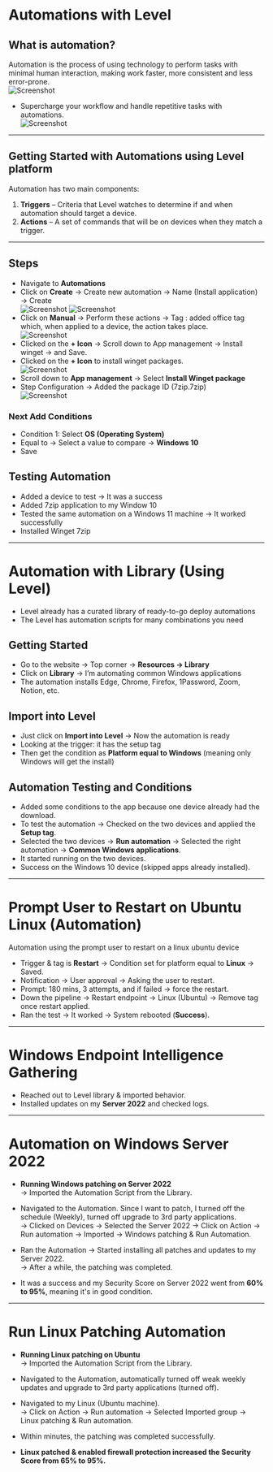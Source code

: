 # Automations with Level

## What is automation?  
Automation is the process of using technology to perform tasks with minimal human interaction, making work faster, more consistent and less error-prone.  
![Screenshot](images/screenshot801.jpg)
- Supercharge your workflow and handle repetitive tasks with automations.  
![Screenshot](images/screenshot753.jpg)
---
## Getting Started with Automations using Level platform  

Automation has two main components:  
1. **Triggers** – Criteria that Level watches to determine if and when automation should target a device.  
2. **Actions** – A set of commands that will be on devices when they match a trigger.  
---
## Steps  
- Navigate to **Automations**  
- Click on **Create** → Create new automation → Name (Install application) → Create  
![Screenshot](images/screenshot754.jpg)
![Screenshot](images/screenshot802.jpg)
- Click on **Manual** → Perform these actions → Tag : added office tag which, when applied to a device, the action takes place.  
![Screenshot](images/screenshot759.jpg)
- Clicked on the **+ Icon** → Scroll down to App management → Install winget → and Save.  
- Clicked on the **+ Icon** to install winget packages.  
![Screenshot](images/screenshot803.jpg)
- Scroll down to **App management** → Select **Install Winget package**  
- Step Configuration → Added the package ID (7zip.7zip)  
![Screenshot](images/screenshot804.jpg)
### Next Add Conditions  
- Condition 1: Select **OS (Operating System)**  
- Equal to → Select a value to compare → **Windows 10**  
- Save  
## Testing Automation  
- Added a device to test → It was a success  
- Added 7zip application to my Window 10  
- Tested the same automation on a Windows 11 machine → It worked successfully  
- Installed Winget 7zip  
---
# Automation with Library (Using Level)

- Level already has a curated library of ready-to-go deploy automations  
- The Level has automation scripts for many combinations you need  
## Getting Started  
- Go to the website → Top corner → **Resources → Library**  
- Click on **Library** → I’m automating common Windows applications    
- The automation installs Edge, Chrome, Firefox, 1Password, Zoom, Notion, etc.  
## Import into Level  
- Just click on **Import into Level** → Now the automation is ready  
- Looking at the trigger: it has the setup tag  
- Then get the condition as **Platform equal to Windows** (meaning only Windows will get the install)  
## Automation Testing and Conditions

- Added some conditions to the app because one device already had the download.  
- To test the automation → Checked on the two devices and applied the **Setup tag**.  
- Selected the two devices → **Run automation** → Selected the right automation → **Common Windows applications**.  
- It started running on the two devices.  
- Success on the Windows 10 device (skipped apps already installed).  

---

# Prompt User to Restart on Ubuntu Linux (Automation)
Automation using the prompt user to restart on a linux ubuntu device
- Trigger & tag is **Restart** → Condition set for platform equal to **Linux** → Saved.  
- Notification → User approval → Asking the user to restart.  
- Prompt: 180 mins, 3 attempts, and if failed → force the restart.  
- Down the pipeline → Restart endpoint → Linux (Ubuntu) → Remove tag once restart applied.  
- Ran the test → It worked → System rebooted (**Success**).  
---
# Windows Endpoint Intelligence Gathering

- Reached out to Level library & imported behavior.  
- Installed updates on my **Server 2022** and checked logs.  
---
# Automation on Windows Server 2022

* **Running Windows patching on Server 2022**  
  -> Imported the Automation Script from the Library.  

* Navigated to the Automation. Since I want to patch, I turned off the schedule (Weekly), turned off upgrade to 3rd party applications.  
  -> Clicked on Devices -> Selected the Server 2022 -> Click on Action -> Run automation -> Imported -> Windows patching & Run Automation.  

* Ran the Automation -> Started installing all patches and updates to my Server 2022.  
  -> After a while, the patching was completed.  

* It was a success and my Security Score on Server 2022 went from **60% to 95%**, meaning it's in good condition.  

---
# Run Linux Patching Automation

* **Running Linux patching on Ubuntu**  
  -> Imported the Automation Script from the Library.  

* Navigated to the Automation, automatically turned off weak weekly updates and upgrade to 3rd party applications (turned off).  

* Navigated to my Linux (Ubuntu machine).  
  -> Click on Action -> Run automation -> Selected Imported group -> Linux patching & Run automation.  

* Within minutes, the patching was completed successfully.  

* **Linux patched & enabled firewall protection increased the Security Score from 65% to 95%.**

